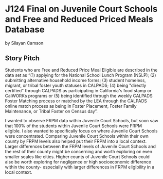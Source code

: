 # J124 Final on Juvenile Court Schools and Free and Reduced Priced Meals Database 
by Silayan Camson

## Story Pitch

Students who are Free and Reduced Price Meal Eligible are described in the data set as
“(1) applying for the National School Lunch Program (NSLP); (2) submitting alternative household income forms; (3) student homeless, migrant, or tribal foster youth statuses in CALPADS;  (4) being "directly certified" through CALPADS as participating in California's food stamp or CalWORKs programs or (5) being identified through the weekly CALPADS Foster Matching process or matched by the LEA through the CALPADS online match process as being in Foster Placement, Foster Family Maintenance, or Tribal Foster on Census day”.

I wanted to observe FRPM data within Juvenile Court Schools, but soon saw that 100% of the students within Juvenile Court Schools were FRPM eligible. I also wanted to specifically focus on where Juvenile Court Schools were concentrated. Comparing Juvenile Court Schools within their own county by FRPM levels also helped put their FRPM into a local context. Larger differences between the FRPM levels of Juvenile Court Schools and the rest of their county might be concerning and worth exploring on even smaller scales like cities. Higher counts of Juvenile Court Schools could also be worth exploring for negligence or high socioeconomic difference within the county- especially with larger differences in FRPM eligibility in a local context. 


